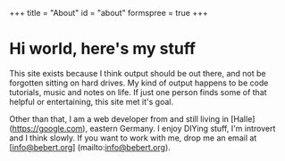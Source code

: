 +++
title = "About"
id = "about"
formspree = true
+++

# Hi world, here's my stuff

This site exists because I think output should be out there, and not be forgotten sitting on hard drives. My kind of output happens to be code tutorials, music and notes on life. If just one person finds some of that helpful or entertaining, this site met it's goal.

Other than that, I am a web developer from and still living in [Halle] (https://google.com), eastern Germany. I enjoy DIYing stuff, I'm introvert and I think slowly. If you want to work with me, drop me an email at [info@bebert.org] (mailto:info@bebert.org).
